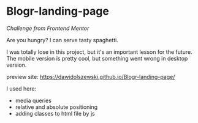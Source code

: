 # Blogr-landing-page
*Challenge from Frontend Mentor*

Are you hungry?
I can serve tasty spaghetti.

I was totally lose in this project, but it's an important lesson for the future.
The mobile version is pretty cool, but something went wrong in desktop version.

preview site: https://dawidolszewski.github.io/Blogr-landing-page/

I used here:
* media queries
* relative and absolute positioning
* adding classes to html file by js

